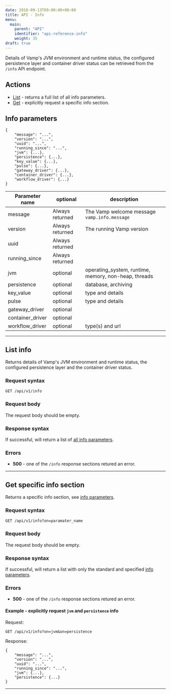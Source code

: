 ```yaml
---
date: 2016-09-13T09:00:00+00:00
title: API - Info
menu:
  main:
    parent: "API"
    identifier: "api-reference-info"
    weight: 35
draft: true
---
```


Details of Vamp's JVM environment and runtime status, the configured persistence layer and container driver status can be retrieved from the `/info` APi endpoint. 
	
## Actions
 
 * [List](/documentation/api/v9.9.9/api-info/#list-info) - returns a full list of all info parameters.
 * [Get](/documentation/api/v9.9.9/api-info/#get-specific-info-section) - explicitly request a specific info section.

## Info parameters

```
{
    "message": "...",
    "version": "...",
    "uuid": "...",
    "running_since": "...",
    "jvm": {...},
    "persistence": {...},
    "key_value": {...},
    "pulse": {...},
    "gateway_driver": {...},
    "container_driver": {...},
    "workflow_driver": {...}
}
```
 Parameter name        | optional | description          
 -----------------|-----------------|---
 message |  Always returned | The Vamp welcome message `vamp.info.message`
 version | Always returned | The running Vamp version
 uuid |   Always returned | 
 running_since | Always returned | 
 jvm | optional | operating_system, runtime, memory, non-heap, threads
 persistence | optional | database, archiving
 key_value | optional |  type and details
 pulse | optional | type and details
 gateway_driver | optional |  
 container_driver | optional |
 workflow_driver | optional | type(s) and url


------------------

## List info

Returns details of Vamp's JVM environment and runtime status, the configured persistence layer and the container driver status. 

### Request syntax
    GET /api/v1/info

### Request body
The request body should be empty.

### Response syntax
If successful, will return a list of [all info parameters](/documentation/api/v9.9.9/api-info/#info-parameters).

### Errors
* **500** - one of the `/info` response sections retured an error.

------------------

## Get specific info section

Returns a specific info section, see [info parameters](/documentation/api/v9.9.9/api-info/#info-parameters). 

### Request syntax
    GET /api/v1/info?on=paramater_name

### Request body
The request body should be empty.

### Response syntax
If successful, will return a list with only the standard and specified [info parameters](/documentation/api/v9.9.9/api-info/#info-parameters). 

### Errors
* **500** - one of the `/info` response sections retured an error.


#### Example - explicitly request `jvm` and `persistence` info
Request:

	GET /api/v1/info?on=jvm&on=persistence
	
Response:

```
{
    "message": "...",
    "version": "...",
    "uuid": "...",
    "running_since": "...",
    "jvm": {...},
    "persistence": {...}
}
```

------------------